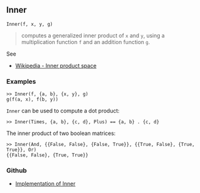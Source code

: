 ## Inner

```
Inner(f, x, y, g)
```

> computes a generalized inner product of `x` and `y`, using a multiplication function `f` and an addition function `g`.

See
* [Wikipedia - Inner product space](https://en.wikipedia.org/wiki/Inner_product_space)

### Examples

```
>> Inner(f, {a, b}, {x, y}, g)
g(f(a, x), f(b, y))
```

`Inner` can be used to compute a dot product:

```
>> Inner(Times, {a, b}, {c, d}, Plus) == {a, b} . {c, d}
```

The inner product of two boolean matrices:

```
>> Inner(And, {{False, False}, {False, True}}, {{True, False}, {True, True}}, Or)
{{False, False}, {True, True}}
```
 

### Github

* [Implementation of Inner](https://github.com/axkr/symja_android_library/blob/master/symja_android_library/matheclipse-core/src/main/java/org/matheclipse/core/builtin/LinearAlgebra.java#L1929) 
